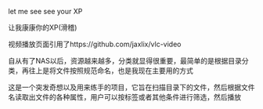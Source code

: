 let me see see your XP

让我康康你的XP(滑稽)

视频播放页面引用了https://github.com/jaxlix/vlc-video

自从有了NAS以后，资源越来越多，分类就显得很重要，最简单的是根据目录分类，再往上是将文件按照规范命名，也是我现在主要用的方式

这是一个突发奇想以及用来练手的项目，它旨在扫描目录下的文件，然后根据文件名读取出文件的各种属性，用户可以按标签或者其他条件进行筛选，然后播放